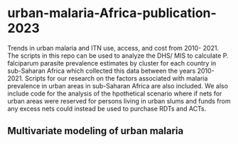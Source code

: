 # urban-malaria-Africa-publication-2023
Trends in urban malaria and ITN use, access, and cost from 2010- 2021.
The scripts in this repo can be used to analyze the DHS/ MIS to calculate P. falciparum parasite prevalence estimates by cluster for each country in sub-Saharan Africa which collected this data between the years 2010- 2021. Scripts for our research on the factors associated with malaria prevalence in urban areas in sub-Saharan Africa are also included. We also include code for the analysis of the hpothetical scenario where if nets for urban areas were reserved for persons living in urban slums and funds from any excess nets could instead be used to purchase RDTs and ACTs.
## Multivariate modeling of urban malaria

